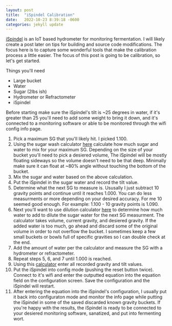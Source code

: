 ```yaml
---
layout: post
title:  "iSpindel Calibration"
date:   2022-10-23 8:39:18 -0600
categories: jekyll update
---
```

[iSpindel](http://ispindel.de) is an IoT based hydrometer for monitoring fermentation. I will likely create a post later on tips for building and source code modifications. The focus here is to capture some wonderful tools that make the calibration process a little easier. The focus of this post is going to be calibration, so let's get started.

Things you'll need
* Large bucket
* Water
* Sugar (2lbs ish)
* Hydrometer or Refractometer
* iSpindel

Before starting make sure the iSpindel's tilt is ~25 degrees in water, if it's greater than 25 you'll need to add some weight to bring it down, and it's connected to a monitoring software or able to be monitored through the wifi config info page.

1. Pick a maximum SG that you'll likely hit. I picked 1.100. 
2. Using the sugar wash calculator [here](https://chasethecraft.com/calculators) calculate how much sugar and water to mix for your maximum SG. Depending on the size of your bucket you'll need to pick a desiered volume, The iSpindel will be mostly floating sideways so the volume doesn't need to be that deep. Minimally make sure it can float at ~80% angle without touching the bottom of the bucket. 
3. Mix the sugar and water based on the above calculation.
4. Put the iSpindel in the sugar water and record the tilt value.
5. Determine what the next SG to measure is. Ususally I just subtract 10 gravity points and continue until it reaches 1.000. You can do less measurments or more depending on your desired accuracy. For me 10 seemed good enough. For example: 1.100 - 10 gravity points is 1.090.  
6. Next you'll want to use dilution calculator [here](https://www.brewersfriend.com/dilution-and-boiloff-gravity-calculator/) to determine how much water to add to dilute the sugar water for the next SG measurment. The calculator takes volume, current gravity, and desiered gravity. If the added water is too much, go ahead and discard some of the original volume in order to not overflow the bucket. I sometimes keep a few small buckets or bowls full of specific gravities so I can double check at the end.
7. Add the amount of water per the calculator and measure the SG with a hydrometer or refractometer. 
8. Repeat steps 5, 6, and 7 until 1.000 is reached.
9. Using this [calculator](https://www.ispindel.de/tools/calibration/calibration.htm) enter all recorded gravity and tilt values.
10. Put the iSpindel into config mode (pushing the reset button twice). Connect to it's wifi and enter the outputted equation into the equation field on the configuration screen. Save the configuration and the iSpindel will restart.
11. After entering the equation into the iSpindel's configuration, I usually put it back into configuraton mode and monitor the info page while putting the iSpindel in some of the saved discarded known gravity buckets. If you're happy with the results, the iSpindel is ready to be connected to your desiered monitoring software, sanatized, and put into fermenting wort.
